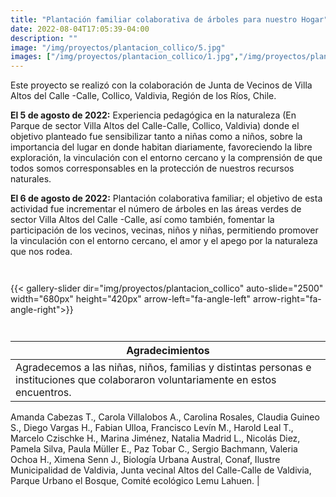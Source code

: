 ```yaml
--- 
title: "Plantación familiar colaborativa de árboles para nuestro Hogar"
date: 2022-08-04T17:05:39-04:00
description: ""
image: "/img/proyectos/plantacion_collico/5.jpg"
images: ["/img/proyectos/plantacion_collico/1.jpg","/img/proyectos/plantacion_collico/2.jpg","/img/proyectos/plantacion_collico/3.jpg","/img/proyectos/plantacion_collico/4.jpg","/img/proyectos/plantacion_collico/5.jpg","/img/proyectos/plantacion_collico/6.jpg","/img/proyectos/plantacion_collico/7.jpg","/img/proyectos/plantacion_collico/8.jpg","/img/proyectos/plantacion_collico/9.jpg","/img/proyectos/plantacion_collico/10.jpg","/img/proyectos/plantacion_collico/11.jpg","/img/proyectos/plantacion_collico/12.jpg","/img/proyectos/plantacion_collico/13.jpg","/img/proyectos/plantacion_collico/14.jpg","/img/proyectos/plantacion_collico/15.jpg","/img/proyectos/plantacion_collico/16.jpg","/img/proyectos/plantacion_collico/17.jpg","/img/proyectos/plantacion_collico/18.jpg","/img/proyectos/plantacion_collico/19.png","/img/proyectos/plantacion_collico/20.png"]
---
```



Este proyecto se realizó con la colaboración de Junta de Vecinos de Villa Altos del Calle -Calle, Collico, Valdivia, Región de los Ríos, Chile.

**El 5 de agosto de 2022:**
Experiencia pedagógica en la naturaleza (En Parque de sector Villa Altos del Calle-Calle, Collico, Valdivia) donde el objetivo planteado fue sensibilizar tanto a niñas como a niños, sobre la importancia del lugar en donde habitan diariamente, favoreciendo la libre exploración, la vinculación con el entorno cercano y la comprensión de que todos somos corresponsables en la protección de nuestros recursos naturales.

**El 6 de agosto de 2022:** 
Plantación colaborativa familiar; el objetivo de esta actividad fue incrementar el número de árboles en las áreas verdes de sector Villa Altos del Calle -Calle, así como también, fomentar la participación de los vecinos, vecinas, niños y niñas, permitiendo promover la vinculación con el entorno cercano, el amor y el apego por la naturaleza que nos rodea.



<div style="margin-top:3em"></div>
<div style="display:flex; justify-content-center; align-items:center;">
    {{< gallery-slider dir="img/proyectos/plantacion_collico" auto-slide="2500"  width="680px" height="420px" arrow-left="fa-angle-left" arrow-right="fa-angle-right">}}

</div>


<div style="margin-top:3em"></div>


| Agradecimientos                                                                                                                                                                                                                                                                                                                                                                                                                                                                                                                                                                                                                                                                          |
|--------------------------------------------------------------------------------------------------------------------------------------------------------------------------------------------------------------------------------------------------------------------------------------------------------------------------------------------------------------------------------------------------------------------------------------------------------------------------------------------------------------------------------------------------------------------------------------------------------------------------------------------------------------------------------------------------|
| Agradecemos a las niñas, niños, familias y distintas personas e instituciones que colaboraron voluntariamente en estos encuentros. 
Amanda Cabezas T., Carola Villalobos A., Carolina Rosales, Claudia Guineo S., Diego Vargas H., Fabian Ulloa, Francisco Levín M., Harold Leal T., Marcelo Czischke H., Marina Jiménez, Natalia Madrid L., Nicolás Diez, Pamela Silva, Paula Müller E., Paz Tobar C., Sergio Bachmann, Valeria Ochoa H., Ximena Senn J., Biología Urbana Austral, Conaf, Ilustre Municipalidad de Valdivia, Junta vecinal Altos del Calle-Calle de Valdivia, Parque Urbano el Bosque, Comité ecológico Lemu Lahuen.
|